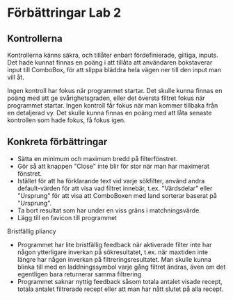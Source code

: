 # Förbättringar Lab 2
## Kontrollerna
Kontrollerna känns säkra, och tillåter enbart fördefinierade, giltiga, inputs. Det hade kunnat finnas en poäng i att tillåta att användaren bokstaverar input till ComboBox, för att slippa bläddra hela vägen ner till den input man vill åt.

Ingen kontroll har fokus när programmet startar.
Det skulle kunna finnas en poäng med att ge svårighetsgraden, eller det översta filtret fokus när programmet startar.
Ingen kontroll får fokus när man kommer tillbaka från en detaljerad vy. Det skulle kunna finnas en poäng med att låta senaste kontrollen som hade fokus, få fokus igen.

## Konkreta förbättringar
- Sätta en minimum och maximum bredd på filterfönstret.
- Gör så att knappen "Close" inte blir för stor när man har maximerat fönstret.
- Istället för att ha förklarande text vid varje sökfilter, använd andra default-värden för att visa vad filtret innebär, t.ex. "Värdsdelar" eller "Ursprung" för att visa att ComboBoxen med land sorterar baserat på "Ursprung".
- Ta bort resultat som har under en viss gräns i matchningsvärde.
- Lägg till en favicon till programmet

Bristfällig pliancy
- Programmet har lite bristfällig feedback när aktiverade filter inte har någon ytterligare inverkan på sökresultatet, t.ex. när maxtiden inte längre har någon inverkan på filtreringsresultatet. Man skulle kunna blinka till med en laddningssymbol varje gång filtret ändras, även om det egentligen bara returnerar samma filtrering
- Programmet saknar nyttig feedback såsom totala antalet visade recept, totala antalet filtrerade recept eller att man har nått slutet på alla recept.
 